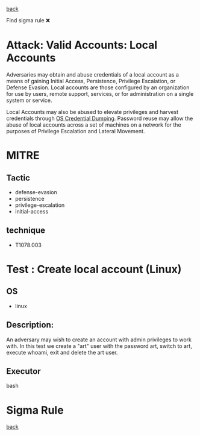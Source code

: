 
[back](../index.md)

Find sigma rule :x: 

# Attack: Valid Accounts: Local Accounts 

Adversaries may obtain and abuse credentials of a local account as a means of gaining Initial Access, Persistence, Privilege Escalation, or Defense Evasion. Local accounts are those configured by an organization for use by users, remote support, services, or for administration on a single system or service.

Local Accounts may also be abused to elevate privileges and harvest credentials through [OS Credential Dumping](https://attack.mitre.org/techniques/T1003). Password reuse may allow the abuse of local accounts across a set of machines on a network for the purposes of Privilege Escalation and Lateral Movement. 

# MITRE
## Tactic
  - defense-evasion
  - persistence
  - privilege-escalation
  - initial-access


## technique
  - T1078.003


# Test : Create local account (Linux)
## OS
  - linux


## Description:
An adversary may wish to create an account with admin privileges to work with. In this test we create a "art" user with the password art, switch to art, execute whoami, exit and delete the art user.


## Executor
bash

# Sigma Rule


[back](../index.md)
